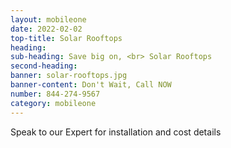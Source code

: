 ```yaml
---
layout: mobileone
date: 2022-02-02
top-title: Solar Rooftops
heading:   
sub-heading: Save big on, <br> Solar Rooftops  
second-heading: 
banner: solar-rooftops.jpg
banner-content: Don't Wait, Call NOW
number: 844-274-9567
category: mobileone
---
```


Speak to our Expert for installation and cost details